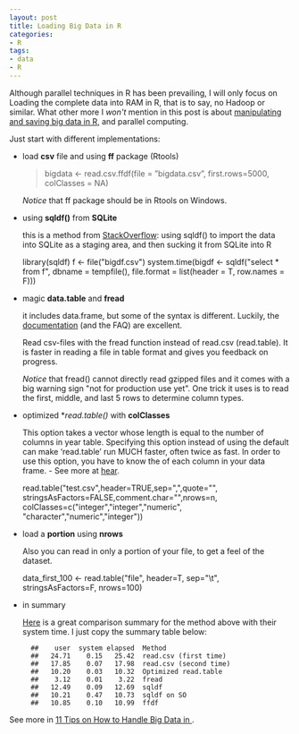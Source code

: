 ```yaml
---
layout: post
title: Loading Big Data in R
categories:
- R
tags:
- data
- R
---
```




Although parallel techniques in R has been prevailing, I will only focus on Loading the complete data into RAM in R, that is to say, no Hadoop or similar. What other more I *won't* mention in this post is about [manipulating and saving big data in R](http://www.r-bloggers.com/big-data-analysis-for-free-in-r-or-how-i-learned-to-load-manipulate-and-save-data-using-the-ff-package/), and parallel computing.

Just start with different implementations:

* load **csv** file and using **ff** package (Rtools)
	
	> bigdata <- read.csv.ffdf(file = ”bigdata.csv”, first.rows=5000, colClasses = NA)
	
	*Notice* that ff package should be in Rtools on Windows.
* using **sqldf()** from **SQLite** 
	
	this is a method from [StackOverflow](http://stackoverflow.com/a/1820610/1849063): using sqldf() to import the data into SQLite as a staging area, and then sucking it from SQLite into R

	library(sqldf)
	f <- file("bigdf.csv")
	system.time(bigdf <- sqldf("select * from f", dbname = tempfile(), file.format = list(header = T, row.names = F)))

* magic **data.table** and **fread**
	
	it includes data.frame, but some of the syntax is different. Luckily, the [documentation](http://cran.r-project.org/web/packages/data.table/vignettes/datatable-intro.pdf) (and the FAQ) are excellent.

	Read csv-files with the fread function instead of read.csv (read.table). It is faster in reading a file in table format and gives you feedback on progress.
	
	*Notice* that fread() cannot directly read gzipped files and it comes with a big warning sign "not for production use yet". One trick it uses is to read the first, middle, and last 5 rows to determine column types.

* optimized **read.table()* with **colClasses**

	This option takes a vector whose length is equal to the number of columns in year table. Specifying this option instead of using the default can make ‘read.table’ run MUCH faster, often twice as fast. In order to use this option, you have to know the of each column in your data frame. - See more at [hear](http://simplystatistics.tumblr.com/post/11142408176/r-workshop-reading-in-large-data-frames#sthash.IpNe4GfP.dpuf).

	read.table("test.csv",header=TRUE,sep=",",quote="",  
                          stringsAsFactors=FALSE,comment.char="",nrows=n,                   
                          colClasses=c("integer","integer","numeric",                        
                                       "character","numeric","integer"))
	
* load a **portion** using **nrows**

	Also you can read in only a portion of your file, to get a feel of the dataset.

	data_first_100 <- read.table("file", header=T, sep="\t", stringsAsFactors=F, nrows=100)

* in summary

	[Here](http://stackoverflow.com/a/15058684/1849063) is a great comparison summary for the method above with their system time. I just copy the summary table below:

		##    user  system elapsed  Method
		##   24.71    0.15   25.42  read.csv (first time)
		##   17.85    0.07   17.98  read.csv (second time)
		##   10.20    0.03   10.32  Optimized read.table
		##    3.12    0.01    3.22  fread
		##   12.49    0.09   12.69  sqldf
		##   10.21    0.47   10.73  sqldf on SO
		##   10.85    0.10   10.99  ffdf



See more in [11 Tips on How to Handle Big Data in ](http://www.theodi.org/blog/fig-data-11-tips-how-handle-big-data-r-and-1-bad-pun).